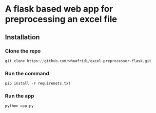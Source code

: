 # A flask based web app for preprocessing an excel file

## Installation
### Clone the repo
```py
git clone https://github.com/whoafridi/excel-preprocessor-flask.git
```

### Run the command
```py
pip install -r requiremets.txt
```

### Run the app
```py
python app.py
```